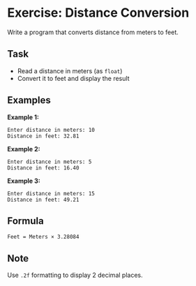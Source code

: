 # Exercise: Distance Conversion

Write a program that converts distance from meters to feet.

## Task
- Read a distance in meters (as `float`)
- Convert it to feet and display the result

## Examples
**Example 1:**
```
Enter distance in meters: 10
Distance in feet: 32.81
```

**Example 2:**
```
Enter distance in meters: 5
Distance in feet: 16.40
```

**Example 3:**
```
Enter distance in meters: 15
Distance in feet: 49.21
```

## Formula
`Feet = Meters × 3.28084`

## Note
Use `.2f` formatting to display 2 decimal places.
